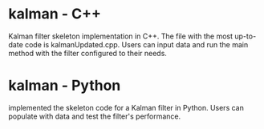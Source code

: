 # kalman - C++
Kalman filter skeleton implementation in C++. The file with the most up-to-date code is kalmanUpdated.cpp. Users can input data and run the main method with the filter configured to their needs. 

# kalman - Python
implemented the skeleton code for a Kalman filter in Python. Users can populate with data and test the filter's performance. 
